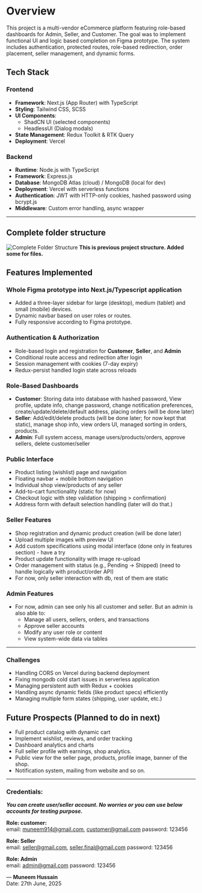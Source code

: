 
# Overview

This project is a multi-vendor eCommerce platform featuring role-based dashboards for Admin, Seller, and Customer. The goal was to implement functional UI and logic based completion on Figma prototype. The system includes authentication, protected routes, role-based redirection, order placement, seller management, and dynamic forms.

##  Tech Stack

### Frontend
- **Framework**: Next.js (App Router) with TypeScript
- **Styling**: Tailwind CSS, SCSS
- **UI Components**:
  - ShadCN UI (selected components)
  - HeadlessUI (Dialog modals)
- **State Management**: Redux Toolkit & RTK Query
- **Deployment**: Vercel

### Backend
- **Runtime**: Node.js with TypeScript
- **Framework**: Express.js
- **Database**: MongoDB Atlas (cloud) / MongoDB (local for dev)
- **Deployment**: Vercel with serverless functions
- **Authentication**: JWT with HTTP-only cookies, hashed password using bcrypt.js
- **Middleware**: Custom error handling, async wrapper

---


## Complete folder structure
![Complete Folder Structure](https://raw.githubusercontent.com/muneem914/multivendor_demo_public/refs/heads/main/frontend/public/folder_structure.png)
**This is previous project structure. Added some for files.**

## Features Implemented

###  Whole Figma prototype into Next.js/Typescript application
- Added a three-layer sidebar for large (desktop), medium (tablet) and small (mobile) devices.
- Dynamic navbar based on user roles or routes.
- Fully responsive according to Figma prototype.

###  Authentication & Authorization
- Role-based login and registration for **Customer**, **Seller**, and **Admin**
- Conditional route access and redirection after login
- Session management with cookies (7-day expiry)
- Redux-persist handled login state across reloads

###  Role-Based Dashboards
- **Customer**: Storing data into database with hashed password, View profile, update info, change password, change notification preferences, create/update/delete/default address, placing orders (will be done later)
- **Seller**: Add/edit/delete products (will be done later; for now kept that static), manage shop info, view orders UI, managed sorting in orders, products.
- **Admin**: Full system access, manage users/products/orders, approve sellers, delete customer/seller

###  Public Interface
- Product listing (wishlist) page and navigation
- Floating navbar + mobile bottom navigation
- Individual shop view/products of any seller
- Add-to-cart functionality (static for now)
- Checkout logic with step validation (shipping > confirmation)
- Address form with default selection handling (later will do that.)

###  Seller Features
- Shop registration and dynamic product creation (will be done later)
- Upload multiple images with preview UI
- Add custom specifications using modal interface (done only in features section) - have a try
- Product update functionality with image re-upload
- Order management with status (e.g., Pending → Shipped) (need to handle logically with product/order API)
- For now, only seller interaction with db, rest of them are static

###  Admin Features
- For now, admin can see only his all customer and seller. But an admin is also able to:
	- Manage all users, sellers, orders, and transactions
	- Approve seller accounts 
	- Modify any user role or content
	- View system-wide data via tables

---

### Challenges
- Handling CORS on Vercel during backend deployment
- Fixing mongodb cold start issues in serverless application
- Managing persistent auth with Redux + cookies
- Handling async dynamic fields (like product specs) efficiently
- Managing multiple form states (shipping, user update, etc.)

## Future Prospects (Planned to do in next)
- Full product catalog with dynamic cart
- Implement wishlist, reviews, and order tracking
- Dashboard analytics and charts
- Full seller profile with earnings, shop analytics.
- Public view for the seller page, products, profile image, banner of the shop.
- Notification system, mailing from website and so on.

---

### Credentials:

***You can create user/seller account. No worries or you can use below accounts for testing purpose.***

**Role: customer:**\
email: muneem914@gmail.com, customer@gmail.com
password: 123456

**Role: Seller**\
email: seller@gmail.com, seller.final@gmail.com
password: 123456

**Role: Admin**\
email: admin@gmail.com
password: 123456

— **Muneem Hussain**\
	Date: 27th June, 2025
